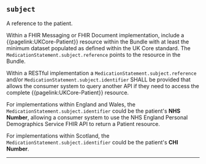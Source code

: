 ## `subject`

A reference to the patient.

Within a FHIR Messaging or FHIR Document implementation, include a {{pagelink:UKCore-Patient}} resource within the Bundle with at least the minimum dataset populated as defined within the UK Core standard. The `MedicationStatement.subject.reference` points to the resource in the Bundle.

Within a RESTful implementation a `MedicationStatement.subject.reference` and/or `MedicationStatement.subject.identifier` SHALL be provided that allows the consumer system to query another API if they need to access the complete {{pagelink:UKCore-Patient}} resource. 

For implementations within England and Wales, the `MedicationStatement.subject.identifier` could be the patient's **NHS Number**, allowing a consumer system to use the NHS England Personal Demographics Service FHIR API to return a Patient resource.

For implementations within Scotland, the `MedicationStatement.subject.identifier` could be the patient's **CHI Number**.

---